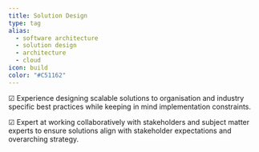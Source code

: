 ```yaml
---
title: Solution Design
type: tag
alias:
  - software architecture
  - solution design
  - architecture
  - cloud
icon: build
color: "#C51162"
---
```

☑ Experience designing scalable solutions to organisation and industry
  specific best practices while keeping in mind implementation constraints.
  
☑ Expert at working collaboratively with stakeholders and subject matter experts to ensure solutions align with stakeholder expectations and overarching strategy.
